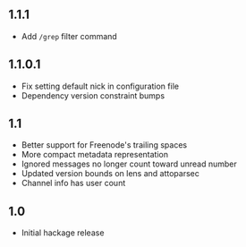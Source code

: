 1.1.1
-----
* Add `/grep` filter command

1.1.0.1
-------
* Fix setting default nick in configuration file
* Dependency version constraint bumps

1.1
---
* Better support for Freenode's trailing spaces
* More compact metadata representation
* Ignored messages no longer count toward unread number
* Updated version bounds on lens and attoparsec
* Channel info has user count

1.0
---
* Initial hackage release
